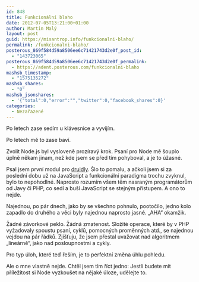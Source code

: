 ```yaml
---
id: 848
title: Funkcionální blaho
date: 2012-07-05T13:21:00+01:00
author: Martin Malý
layout: post
guid: https://misantrop.info/funkcionalni-blaho/
permalink: /funkcionalni-blaho/
posterous_869f584d59a8506ee6c71421743d2e0f_post_id:
  - "143723065"
posterous_869f584d59a8506ee6c71421743d2e0f_permalink:
  - https://adent.posterous.com/funkcionalni-blaho
mashsb_timestamp:
  - "1575135272"
mashsb_shares:
  - "0"
mashsb_jsonshares:
  - '{"total":0,"error":"","twitter":0,"facebook_shares":0}'
categories:
  - Nezařazené
---
```

Po letech zase sed&iacute;m u kl&aacute;vesnice a vyv&iacute;j&iacute;m.

Po letech mě to zase bav&iacute;.

Zvolit Node.js byl vysloveně proz&iacute;rav&yacute; krok. Psan&iacute; pro Node mě &scaron;ouplo &uacute;plně někam jinam, než kde jsem se před t&iacute;m pohyboval, a je to &uacute;žasn&eacute;.

Psal jsem prvn&iacute; modul pro [druidly](https://druidly.com). &Scaron;lo to pomalu, a ačkoli jsem si za posledn&iacute; dobu už na JavaScript a funkcion&aacute;ln&iacute; paradigma trochu zvyknul, bylo to nepohodln&eacute;. Naprosto rozum&iacute;m v&scaron;em těm nasran&yacute;m program&aacute;torům od Javy či PHP, co sed&iacute; a bu&scaron;&iacute; JavaScript se stejn&yacute;m př&iacute;stupem. A ono to nejde.

Najednou, po p&aacute;r dnech, jako by se v&scaron;echno pohnulo, pootočilo, jedno kolo zapadlo do druh&eacute;ho a věci byly najednou naprosto jasn&eacute;. &#8222;AHA&#8220; okamžik.&nbsp;

Ž&aacute;dn&eacute; z&aacute;vorkov&eacute; peklo. Ž&aacute;dn&aacute; zmatenost. Složit&eacute; operace, kter&eacute; by v PHP vyžadovaly spoustu psan&iacute;, cyklů, pomocn&yacute;ch proměnn&yacute;ch atd., se najednou vejdou na p&aacute;r ř&aacute;dků. Zji&scaron;ťuju, že jsem přestal uvažovat nad algoritmem &#8222;line&aacute;rně&#8220;, jako nad posloupnostmi a cykly.

Pro typ &uacute;loh, kter&eacute; teď ře&scaron;&iacute;m, je to perfektn&iacute; změna &uacute;hlu pohledu.

Ale o mne vlastně nejde. Chtěl jsem t&iacute;m ř&iacute;ct jedno:&nbsp;Jestli budete m&iacute;t př&iacute;ležitost si Node vyzkou&scaron;et na nějak&eacute; &uacute;loze, udělejte to.